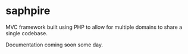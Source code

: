 # saphpire
MVC framework built using PHP to allow for multiple domains to share a single codebase.

Documentation coming ~~soon~~ some day.
